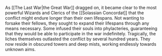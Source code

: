 As [[The Last War|the Great War]] dragged on, it became clear to the most powerful Wizards and Clerics of the [[Solassian Concordat]] that the conflict might endure longer than their own lifespans. Not wanting to forsake their fellows, they sought to expand their lifespans through any means necessary. Some infused their souls into phylacteries, guaranteeing that they would be able to participate in the war indefinitely. Tragically, the liches themselves outlasted the conflict by several hundred years. They now reside in obscured towers and deep mists, working endlessly towards unknown aims.